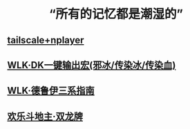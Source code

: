 # <center>“所有的记忆都是潮湿的”
## [tailscale+nplayer](https://samoa.lanzouy.com/b01rgbcib/)
## [WLK·DK一键输出宏(邪冰/传染冰/传染血)](WOW/WLK3.35PVE_DK一键输出宏(邪冰、传染冰、传染血).md)
## [WLK·德鲁伊三系指南](WOW/WLK德鲁伊指南.md)
## [欢乐斗地主·双龙牌](其他/欢乐斗地主·双龙牌.md)
